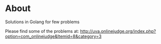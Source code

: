 About
=====
Solutions in Golang for few problems

Please find some of the problems at: http://uva.onlinejudge.org/index.php?option=com_onlinejudge&Itemid=8&category=3

